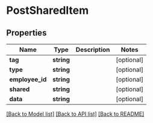 # PostSharedItem

## Properties

 Name            | Type       | Description | Notes      
-----------------|------------|-------------|------------
 **tag**         | **string** |             | [optional] 
 **type**        | **string** |             | [optional] 
 **employee_id** | **string** |             | [optional] 
 **shared**      | **string** |             | [optional] 
 **data**        | **string** |             | [optional] 

[[Back to Model list]](../README.md#documentation-for-models) [[Back to API list]](../README.md#documentation-for-api-endpoints) [[Back to README]](../README.md)



